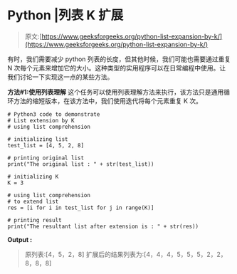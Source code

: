 # Python |列表 K 扩展

> 原文:[https://www.geeksforgeeks.org/python-list-expansion-by-k/](https://www.geeksforgeeks.org/python-list-expansion-by-k/)

有时，我们需要减少 python 列表的长度，但其他时候，我们可能也需要通过重复 N 次每个元素来增加它的大小。这种类型的实用程序可以在日常编程中使用。让我们讨论一下实现这一点的某些方法。

**方法#1:使用列表理解**
这个任务可以使用列表理解方法来执行，该方法只是通用循环方法的缩短版本，在该方法中，我们使用迭代将每个元素重复 K 次。

```
# Python3 code to demonstrate
# List extension by K 
# using list comprehension

# initializing list
test_list = [4, 5, 2, 8]

# printing original list 
print("The original list : " + str(test_list))

# initializing K
K = 3

# using list comprehension 
# to extend list 
res = [i for i in test_list for j in range(K)]

# printing result
print("The resultant list after extension is : " + str(res))
```

**Output :**

> 原列表:[4，5，2，8]
> 扩展后的结果列表为:[4，4，4，5，5，5，2，2，8，8，8]